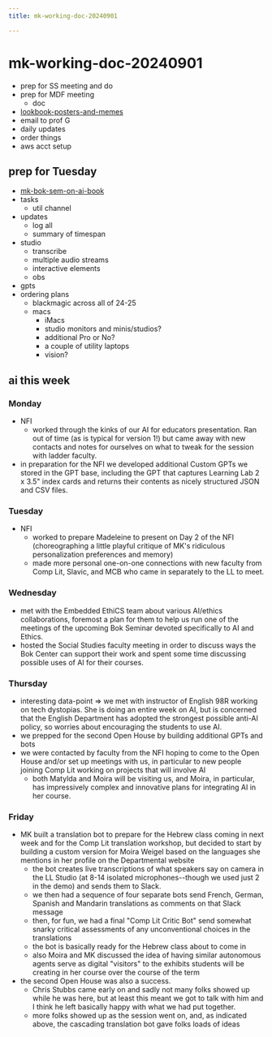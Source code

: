 ```yaml
---
title: mk-working-doc-20240901

---
```


# mk-working-doc-20240901




- prep for SS meeting and do
- prep for MDF meeting
    - doc
- [lookbook-posters-and-memes](/bWje5piHThOqf3oYIK7P_A)
- email to prof G
- daily updates
- order things
- aws acct setup


## prep for Tuesday

- [mk-bok-sem-on-ai-book](/s1SyrmkETsO2CnjEncGzDg)
- tasks
    - util channel
- updates
    - log all
    - summary of timespan
- studio
    - transcribe
    - multiple audio streams
    - interactive elements
    - obs
- gpts
- ordering plans
    - blackmagic across all of 24-25
    - macs
        - iMacs
        - studio monitors and minis/studios?
        - additional Pro or No?
        - a couple of utility laptops
        - vision?


## ai this week

### Monday

- NFI
    - worked through the kinks of our AI for educators presentation. Ran out of time (as is typical for version 1!) but came away with new contacts and notes for ourselves on what to tweak for the session with ladder faculty.
- in preparation for the NFI we developed additional Custom GPTs we stored in the GPT base, including the GPT that captures Learning Lab 2 x 3.5" index cards and returns their contents as nicely structured JSON and CSV files.


### Tuesday

- NFI
    - worked to prepare Madeleine to present on Day 2 of the NFI (choreographing a little playful critique of MK's ridiculous personalization preferences and memory)
    - made more personal one-on-one connections with new faculty from Comp Lit, Slavic, and MCB who came in separately to the LL to meet.

### Wednesday

- met with the Embedded EthiCS team about various AI/ethics collaborations, foremost a plan for them to help us run one of the meetings of the upcoming Bok Seminar devoted specifically to AI and Ethics.
- hosted the Social Studies faculty meeting in order to discuss ways the Bok Center can support their work and spent some time discussing possible uses of AI for their courses.

### Thursday

- interesting data-point => we met with instructor of English 98R working on tech dystopias. She is doing an entire week on AI, but is concerned that the English Department has adopted the strongest possible anti-AI policy, so worries about encouraging the students to use AI.
- we prepped for the second Open House by building additional GPTs and bots
- we were contacted by faculty from the NFI hoping to come to the Open House and/or set up meetings with us, in particular to new people joining Comp Lit working on projects that will involve AI
    - both Matylda and Moira will be visiting us, and Moira, in particular, has impressively complex and innovative plans for integrating AI in her course.


### Friday

- MK built a translation bot to prepare for the Hebrew class coming in next week and for the Comp Lit translation workshop, but decided to start by building a custom version for Moira Weigel based on the languages she mentions in her profile on the Departmental website
    - the bot creates live transcriptions of what speakers say on camera in the LL Studio (at 8-14 isolated microphones--though we used just 2 in the demo) and sends them to Slack.
    - we then had a sequence of four separate bots send French, German, Spanish and Mandarin translations as comments on that Slack message
    - then, for fun, we had a final "Comp Lit Critic Bot" send somewhat snarky critical assessments of any unconventional choices in the translations
    - the bot is basically ready for the Hebrew class about to come in
    - also Moira and MK discussed the idea of having similar autonomous agents serve as digital "visitors" to the exhibits students will be creating in her course over the course of the term
- the second Open House was also a success. 
    - Chris Stubbs came early on and sadly not many folks showed up while he was here, but at least this meant we got to talk with him and I think he left basically happy with what we had put together.
    - more folks showed up as the session went on, and, as indicated above, the cascading translation bot gave folks loads of ideas
 

